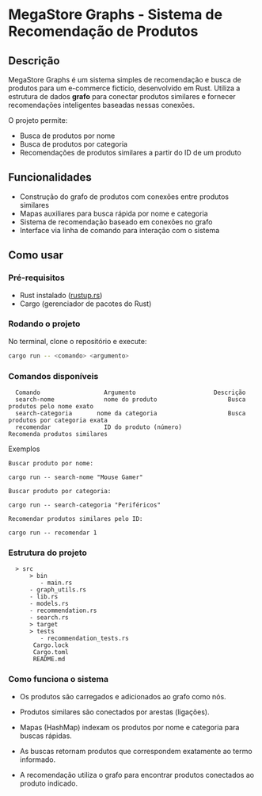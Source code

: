 # MegaStore Graphs - Sistema de Recomendação de Produtos

## Descrição

MegaStore Graphs é um sistema simples de recomendação e busca de produtos para um e-commerce fictício, desenvolvido em Rust. Utiliza a estrutura de dados **grafo** para conectar produtos similares e fornecer recomendações inteligentes baseadas nessas conexões.

O projeto permite:

- Busca de produtos por nome
- Busca de produtos por categoria
- Recomendações de produtos similares a partir do ID de um produto

## Funcionalidades

- Construção do grafo de produtos com conexões entre produtos similares
- Mapas auxiliares para busca rápida por nome e categoria
- Sistema de recomendação baseado em conexões no grafo
- Interface via linha de comando para interação com o sistema

## Como usar

### Pré-requisitos

- Rust instalado ([rustup.rs](https://rustup.rs))
- Cargo (gerenciador de pacotes do Rust)

### Rodando o projeto

No terminal, clone o repositório e execute:

```bash
cargo run -- <comando> <argumento>
```

### Comandos disponíveis
```
  Comando	               Argumento        	          Descrição
  search-nome	           nome do produto	                  Busca produtos pelo nome exato
  search-categoria	     nome da categoria	                  Busca produtos por categoria exata
  recomendar	           ID do produto (número)	          Recomenda produtos similares
```

Exemplos
```
Buscar produto por nome:

cargo run -- search-nome "Mouse Gamer"
```
```
Buscar produto por categoria:

cargo run -- search-categoria "Periféricos"
```
```
Recomendar produtos similares pelo ID:

cargo run -- recomendar 1
```



### Estrutura do projeto
      > src
          > bin
             - main.rs
          - graph_utils.rs
          - lib.rs
          - models.rs
          - recommendation.rs
          - search.rs
          > target
          > tests
             - recommendation_tests.rs
           Cargo.lock
           Cargo.toml
           README.md

### Como funciona o sistema
   - Os produtos são carregados e adicionados ao grafo como nós.
  
   - Produtos similares são conectados por arestas (ligações).
  
   - Mapas (HashMap) indexam os produtos por nome e categoria para buscas rápidas.
  
   - As buscas retornam produtos que correspondem exatamente ao termo informado.
  
   - A recomendação utiliza o grafo para encontrar produtos conectados ao produto indicado.

